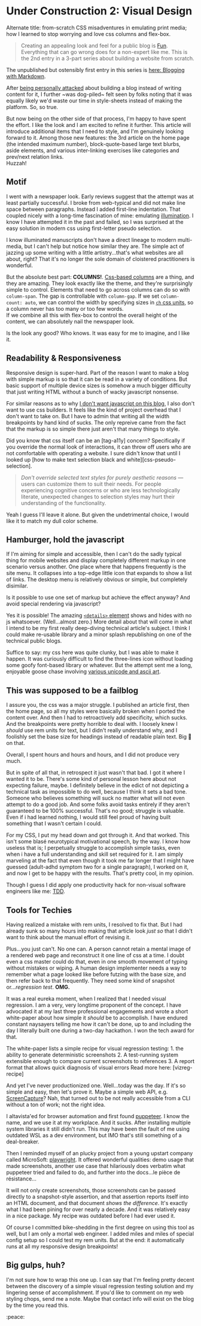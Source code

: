 Under Construction 2: Visual Design
===================================

Alternate title: from-scratch CSS misadventures in emulating print media; how I
learned to stop worrying and love css columns and flex-box.

> Creating an appealing look and feel for a public blog is [Fun].  Everything 
> that can go wrong does for a non-expert like me.  This is the 2nd entry in a
> 3-part series about building a website from scratch.  

The unpublished but ostensibly first entry in this series is [here: Blogging with Markdown][prev].

After [being personally attacked][next] about building a blog instead of writing
content for it, I further ~was dog-piled~ felt seen by folks noting that it was
equally likely we'd waste our time in style-sheets instead of making the platform.
So, so true.

But now being on the other side of that process, I'm happy to have spent the 
effort.  I like the look and I am excited to refine it further.  This article 
will introduce additional items that I need to style, and I'm genuinely looking
forward to it.  Among those new features: the 3rd article on the home page (the
intended maximum number), block-quote-based large text blurbs, aside elements, 
and various inter-linking exercises like categories and prev/next relation links.  
Huzzah!

Motif
------

I went with a newspaper look.  Early reviews suggest that the attempt was at 
least partially successful.  I broke from web-typical and did not make line 
space between paragraphs.  Instead I added first-line indentation.  That coupled
nicely with a long-time fascination of mine: emulating [illumination].  I know
I have attempted it in the past and failed, so I was surprised at the easy 
solution in modern css using first-letter pseudo selection.

<aside>
I know illuminated manuscripts don't have a direct lineage to modern multi-media,
but I can't help but notice how similar they are.  The simple act of jazzing up
some writing with a little artistry...that's what websites are all about, right?
That it's no longer the sole domain of cloistered practitioners is wonderful.
</aside>

But the absolute best part: **COLUMNS!**.  [Css-based columns][css-columns] are
a thing, and they are amazing.  They look exactly like the theme, and they're 
surprisingly simple to control.  Elements that need to go across columns can 
do so with `column-span`.  The gap is controllable with `column-gap`.  If we 
set `column-count: auto`, we can control the width by specifying sizes in 
[`ch` css units][ch-units], so a column never has too many or too few words.  
If we combine all this with flex-box to control the overall height of the 
content, we can absolutely nail the newspaper look.

Is the look any good?  Who knows.  It was easy for me to imagine, and I like it.

Readability & Responsiveness
----------------------------

Responsive design is super-hard.  Part of the reason I want to make a blog with
simple markup is so that it can be read in a variety of conditions.  But basic
support of multiple device sizes is somehow a much bigger difficulty that just
writing HTML without a bunch of wacky javascript nonsense.

For similar reasons as to why [I don't want javascript on this blog][js-free], 
I also don't want to use css builders.  It feels like the kind of project 
overhead that I don't want to take on.  But I have to admin that writing all 
the width breakpoints by hand kind of sucks.  The only repreive came from the
fact that the markup is so simple there just aren't that many things to style.

<aside>
Did you know that css itself can be an [tag-a11y] concern?  Specifically if you
override the normal look of interactions, it can throw off users who are not 
comfortable with operating a website.  I sure didn't know that until I looked up
[how to make text selection black and white][css-pseudo-selection].

> *Don't override selected text styles for purely aesthetic reasons* — users 
> can customize them to suit their needs. For people experiencing cognitive 
> concerns or who are less technologically literate, unexpected changes to 
> selection styles may hurt their understanding of the functionality.

Yeah I guess I'll leave it alone.  But given the undetrimental choice, I would
like it to match my dull color scheme.
</aside>

Hamburger, hold the javascript
------------------------------

If I'm aiming for simple and accessible, then I can't do the sadly typical thing
for mobile websites and display completely different markup in one scenario 
versus another.  One place where that happens frequently is the site menu.  It
collapses into a top-edge little icon that expands to show a list of links.  The
desktop menu is relatively obvious or simple, but completely disimilar.

Is it possible to use one set of markup but achieve the effect anyway?  And avoid
special rendering via javascript?

Yes it is possible!  The amazing [`<details>` element][details-element] shows 
and hides with no js whatsoever.  (Well...almost zero.)  More detail about that
will come in what I intend to be my first really deep-diving technical article's 
subject.  I think I could make re-usable library and a minor splash republishing
on one of the technical public blogs.

Suffice to say: my css here was quite clunky, but I was able to make it happen.
It was curiously difficult to find the three-lines icon without loading some
goofy font-based library or whatever.  But the attempt sent me a long, enjoyable
goose chase involving [various unicode and ascii art][box-drawing-characters].

This was supposed to be a failblog
----------------------------------

I assure you, the css was a major struggle.  I published an article first, then 
the home page, so all my styles were basically broken when I ported the content
over.  And then I had to retroactively add specificity, which sucks.  And the
breakpoints were pretty horrible to deal with.  I loosely knew I _should_ use
rem units for text, but I didn't really understand why, and I foolishly set the 
base size for headings instead of readable plain text.  Big :facepalm: on that.  

Overall, I spent hours and hours and hours, and I did not produce very much.

But in spite of all that, in retrospect it just wasn't that bad.  I got it where 
I wanted it to be.  There's some kind of personal lesson here about not expecting 
failure, maybe.  I definitely believe in the edict of not depicting a technical 
task as impossible to do well, because I think it sets a bad tone.  Someone who 
believes something will suck no matter what will not even attempt to do a good 
job.  And some folks avoid tasks entirely if they aren't guaranteed to be 100% 
successful. That's no good; struggle is valuable.  Even if i had learned nothing,
I would still feel proud of having built something that I wasn't certain I could.

For my CSS, I put my head down and got through it.  And that worked.  This isn't 
some blasé neurotypical motivational speech, by the way.  I know how useless 
that is; I perpetually struggle to accomplish simple tasks, even when i have a 
full understanding and skill set required for it.  I am simply marveling at the 
fact that even though it took me far longer that I might have guessed (adult-adhd
symptom two for a single paragraph), I worked on it, and now I get to be happy
with the results.  That's pretty cool, in my opinion.

Though I guess I did apply one productivity hack for non-visual software engineers 
like me: [TDD].

Tools for Techies
-----------------

Having realized a mistake with rem units, I resolved to fix that.  But I had 
already sunk so many hours into making that article look _just so_ that I didn't 
want to think about the manual effort of revising it.

Plus...you just can't.  No one can.  A person cannot retain a mental image of 
a rendered web page and reconstruct it one line of css at a time.  I doubt even 
a css master could do that, even in one smooth movement of typing without 
mistakes or wiping.  A human design implementer needs a way to remember what a
page looked like before futzing with the base size, and then refer back to that 
frequently.  They need some kind of snapshot or..._regression test_.  **OMG.**

It was a real eureka moment, when I realized that I needed visual regression.
I am a very, very longtime proponent of the concept.  I have advocated it at 
my last three professional engagements and wrote a short white-paper about how
simple it _should_ be to accomplish.  I have endured constant naysayers telling
me how it can't be done, up to and including the day I literally built one 
during a two-day hackathon.  I won the tech award for that.

<aside>
The white-paper lists a simple recipe for visual regression testing:
1. the ability to generate deterministic screenshots
2. A test-running system extensible enough to compare current screenshots to references
3. A report format that allows quick diagnosis of visual errors
Read more here: [vizreg-recipe]
</aside>

And yet I've never productionized one.  Well...today was the day.  If it's so
simple and easy, then let's prove it.  Maybe a simple web API, e.g. [ScreenCapture]?
Nah, that turned out to be not really accessible from a CLI without a ton of 
work; not the right idea.  

I altavista'ed for browser automation and first found [puppeteer].  I know the 
name, and we use it at my workplace.  And it sucks.  After installing multiple 
system libraries it still didn't run.  This may have been the fault of me using 
outdated WSL as a dev environment, but IMO that's still something of a deal-breaker.

Then I reminded myself of an plucky project from a young upstart company called 
MicroSoft: [playwright].  It offered wonderful qualities: demo usage that made
screenshots, another use case that hilariously does verbatim what puppeteer
tried and failed to do, and further into the docs...le pièce de résistance...

It will not only create screenshots, those screenshots can be passed directly 
to a snapshot-style assertion, and that assertion reports itself into an HTML
document, and that document _shows the difference_.  It's exactly what I had
been pining for over nearly a decade.  And it was relatively easy in a nice 
package.  My recipe was outdated before I had ever used it.

Of course I committed bike-shedding in the first degree on using this tool as
well, but I am only a mortal web engineer.  I added miles and miles of special
config setup so I could test my rem units.  But at the end: it automatically 
runs at all my responsive design breakpoints!

Big gulps, huh?
---------------

I'm not sure how to wrap this one up.  I can say that I'm feeling pretty decent
between the discovery of a simple visual regression testing solution and my 
lingering sense of accomplishment.  If you'd like to comment on my web styling
chops, send me a note.  Maybe that contact info will exist on the blog by the
time you read this.

:peace:


[Fun]: https://dwarffortresswiki.org/index.php/DF2014:Losing "Losing is Fun - Dwarf Fortress wiki"
[illumination]: https://en.wikipedia.org/wiki/Illuminated_manuscript "Illuminated manuscripts - Wikipedia"
[css-pseudo-selection]: https://developer.mozilla.org/en-US/docs/Web/CSS/::selection#accessibility_concerns "CSS ::selection pseudo element accessibility concerns - MDN Web Docs"
[css-columns]: https://developer.mozilla.org/en-US/docs/Web/CSS/columns "CSS columns - MDN Web Docs"
[ch-units]: https://developer.mozilla.org/en-US/docs/Web/CSS/length "CSS length - MDN Web Docs"
[js-free]: /javascript-free-in-2023/ "Javascript-free in 2023"
[details-element]: https://developer.mozilla.org/en-US/docs/Web/HTML/Element/details "Details Element - MDN Web Docs"
[box-drawing-characters]: https://en.wikipedia.org/wiki/Box-drawing_character "Box-drawing characters - Wikipedia"
[TDD]: https://en.wikipedia.org/wiki/Test-driven_development "Test-driven development - Wikipedia"
[vizreg-recipe]: /visual-regression-design/ "Design pattern for a visual regression testing system"
[ScreenCapture]: https://developer.mozilla.org/en-US/docs/Web/API/Screen_Capture_API/Using_Screen_Capture "ScreenCapture API - MDN Web Docs"
[puppeteer]: https://developers.google.com/web/tools/puppeteer/get-started "Puppeteer quick start"
[playwright]: https://playwright.dev/docs/test-snapshots "Playwright testing, visual comparisons"
[tag-a11y]: /tag/science/programming/accessibility/ "Accessibility"

[next]: /under-construction-3/ "blog under construction part 3 - what audience and why bespoke"
[prev]: /blogging-with/markdown/ "Blogging with markdown"


